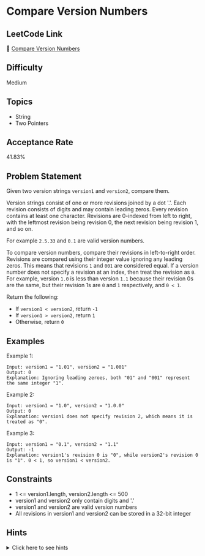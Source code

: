 # Compare Version Numbers

## LeetCode Link
🔗 [Compare Version Numbers](https://leetcode.com/problems/compare-version-numbers)

## Difficulty
Medium

## Topics
- String
- Two Pointers

## Acceptance Rate
41.83%

## Problem Statement
Given two version strings `version1` and `version2`, compare them.

Version strings consist of one or more revisions joined by a dot '.'. Each revision consists of digits and may contain leading zeros. Every revision contains at least one character. Revisions are 0-indexed from left to right, with the leftmost revision being revision 0, the next revision being revision 1, and so on.

For example `2.5.33` and `0.1` are valid version numbers.

To compare version numbers, compare their revisions in left-to-right order. Revisions are compared using their integer value ignoring any leading zeros. This means that revisions `1` and `001` are considered equal. If a version number does not specify a revision at an index, then treat the revision as `0`. For example, version `1.0` is less than version `1.1` because their revision 0s are the same, but their revision 1s are `0` and `1` respectively, and `0 < 1`.

Return the following:
- If `version1 < version2`, return `-1`
- If `version1 > version2`, return `1`
- Otherwise, return `0`

## Examples
Example 1:
```
Input: version1 = "1.01", version2 = "1.001"
Output: 0
Explanation: Ignoring leading zeroes, both "01" and "001" represent the same integer "1".
```

Example 2:
```
Input: version1 = "1.0", version2 = "1.0.0"
Output: 0
Explanation: version1 does not specify revision 2, which means it is treated as "0".
```

Example 3:
```
Input: version1 = "0.1", version2 = "1.1"
Output: -1
Explanation: version1's revision 0 is "0", while version2's revision 0 is "1". 0 < 1, so version1 < version2.
```

## Constraints
- 1 <= version1.length, version2.length <= 500
- version1 and version2 only contain digits and '.'
- version1 and version2 are valid version numbers
- All revisions in version1 and version2 can be stored in a 32-bit integer

## Hints
<details>
<summary>Click here to see hints</summary>

1. Split each version string by '.' to get individual revisions
2. Convert each revision to integer, ignoring leading zeros
3. Compare corresponding revisions from left to right
4. If one version has fewer revisions, treat missing revisions as 0

</details>

